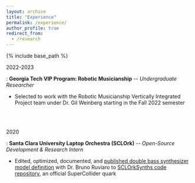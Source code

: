 ```yaml
---
layout: archive
title: "Experience"
permalink: /experience/
author_profile: true
redirect_from:
  - /research
---
```


{% include base_path %}

2022-2023

: **Georgia Tech VIP Program: Robotic Musicianship** -- *Undergraduate Researcher*
- Selected to work with the Robotic Musicianship Vertically Integrated Project team under Dr. Gil Weinberg
starting in the Fall 2022 semester
<br/>
<br/>

2020

: **Santa Clara University Laptop Orchestra (SCLOrk)** -- *Open-Source Development & Research Intern*
- Edited, optimized, documented, and [published double bass synthesizer model definition](https://github.com/SCLOrkHub/SCLOrkSynths/blob/master/SynthDefs/bass/doubleBass.scd) with Dr. Bruno Ruviaro
to [SCLOrkSynths code repository](https://github.com/SCLOrkHub/SCLOrkSynths), an official SuperCollider quark